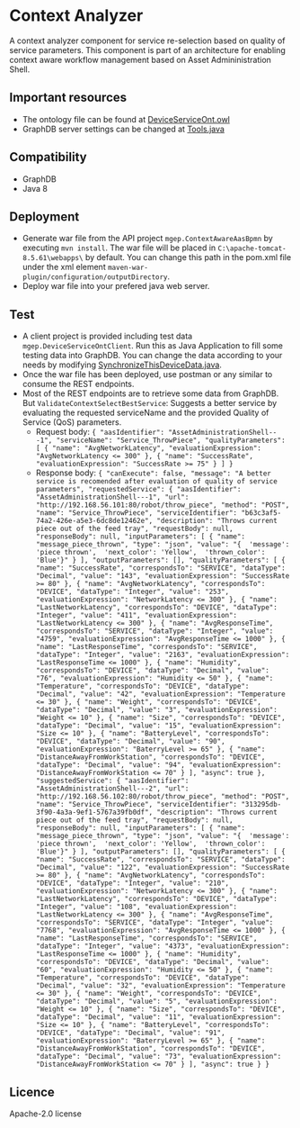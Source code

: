 # Context Analyzer
A context analyzer component for service re-selection based on quality of service parameters. This component is part of an architecture for enabling context aware workflow management based on Asset Admininistration Shell.

## Important resources
- The ontology file can be found at [DeviceServiceOnt.owl](/DeviceServiceOnt.owl)
- GraphDB server settings can be changed at [Tools.java](/mgep.ContextAwareAasBpmn/src/main/java/mgep/ContextAwareAasBpmn/Core/Tools.java)

## Compatibility
- GraphDB
- Java 8

## Deployment
- Generate war file from the API project ``mgep.ContextAwareAasBpmn`` by executing ``mvn install``. The war file will be placed in ``C:\apache-tomcat-8.5.61\webapps\`` by default. You can change this path in the pom.xml file under the xml element ``maven-war-plugin/configuration/outputDirectory``.
- Deploy war file into your prefered java web server.

## Test
- A client project is provided including test data ``mgep.DeviceServiceOntClient``. Run this as Java Application to fill some testing data into GraphDB. You can change the data according to your needs by modifying [SynchronizeThisDeviceData.java](/mgep.DeviceServiceOntClient/src/mgep/DeviceServiceOntClient/Main/SynchronizeThisDeviceData.java).
- Once the war file has been deployed, use postman or any similar to consume the REST endpoints.
- Most of the REST endpoints are to retrieve some data from GraphDB. But ``ValidateContextSelectBestService``: Suggests a better service by evaluating the requested serviceName and the provided Quality of Service (QoS) parameters.
    - Request body:
    `` {
        "aasIdentifier": "AssetAdministrationShell---1",
        "serviceName": "Service_ThrowPiece",
        "qualityParameters": [
            {
                "name": "AvgNetworkLatency",
                "evaluationExpression": "AvgNetworkLatency <= 300"
            },
            {
                "name": "SuccessRate",
                "evaluationExpression": "SuccessRate >= 75"
            }
        ]
    } ``
    - Response body:
    ``{
    "canExecute": false,
    "message": "A better service is recomended after evaluation of quality of service parameters",
    "requestedService": {
        "aasIdentifier": "AssetAdministrationShell---1",
        "url": "http://192.168.56.101:80/robot/throw_piece",
        "method": "POST",
        "name": "Service_ThrowPiece",
        "serviceIdentifier": "b63c3af5-74a2-426e-a5e3-6dc8de12462e",
        "description": "Throws current piece out of the feed tray",
        "requestBody": null,
        "responseBody": null,
        "inputParameters": [
            {
                "name": "message_piece_thrown",
                "type": "json",
                "value": "{  'message': 'piece thrown',  'next_color': 'Yellow',  'thrown_color': 'Blue'}"
            }
        ],
        "outputParameters": [],
        "qualityParameters": [
            {
                "name": "SuccessRate",
                "correspondsTo": "SERVICE",
                "dataType": "Decimal",
                "value": "143",
                "evaluationExpression": "SuccessRate >= 80"
            },
            {
                "name": "AvgNetworkLatency",
                "correspondsTo": "DEVICE",
                "dataType": "Integer",
                "value": "253",
                "evaluationExpression": "NetworkLatency <= 300"
            },
            {
                "name": "LastNetworkLatency",
                "correspondsTo": "DEVICE",
                "dataType": "Integer",
                "value": "411",
                "evaluationExpression": "LastNetworkLatency <= 300"
            },
            {
                "name": "AvgResponseTime",
                "correspondsTo": "SERVICE",
                "dataType": "Integer",
                "value": "4759",
                "evaluationExpression": "AvgResponseTime <= 1000"
            },
            {
                "name": "LastResponseTime",
                "correspondsTo": "SERVICE",
                "dataType": "Integer",
                "value": "2163",
                "evaluationExpression": "LastResponseTime <= 1000"
            },
            {
                "name": "Humidity",
                "correspondsTo": "DEVICE",
                "dataType": "Decimal",
                "value": "76",
                "evaluationExpression": "Humidity <= 50"
            },
            {
                "name": "Temperature",
                "correspondsTo": "DEVICE",
                "dataType": "Decimal",
                "value": "42",
                "evaluationExpression": "Temperature <= 30"
            },
            {
                "name": "Weight",
                "correspondsTo": "DEVICE",
                "dataType": "Decimal",
                "value": "3",
                "evaluationExpression": "Weight <= 10"
            },
            {
                "name": "Size",
                "correspondsTo": "DEVICE",
                "dataType": "Decimal",
                "value": "15",
                "evaluationExpression": "Size <= 10"
            },
            {
                "name": "BatteryLevel",
                "correspondsTo": "DEVICE",
                "dataType": "Decimal",
                "value": "90",
                "evaluationExpression": "BaterryLevel >= 65"
            },
            {
                "name": "DistanceAwayFromWorkStation",
                "correspondsTo": "DEVICE",
                "dataType": "Decimal",
                "value": "94",
                "evaluationExpression": "DistanceAwayFromWorkStation <= 70"
            }
        ],
        "async": true
    },
    "suggestedService": {
        "aasIdentifier": "AssetAdministrationShell---2",
        "url": "http://192.168.56.102:80/robot/throw_piece",
        "method": "POST",
        "name": "Service_ThrowPiece",
        "serviceIdentifier": "313295db-3f90-4a3a-9ef1-5767a39fb0df",
        "description": "Throws current piece out of the feed tray",
        "requestBody": null,
        "responseBody": null,
        "inputParameters": [
            {
                "name": "message_piece_thrown",
                "type": "json",
                "value": "{  'message': 'piece thrown',  'next_color': 'Yellow',  'thrown_color': 'Blue'}"
            }
        ],
        "outputParameters": [],
        "qualityParameters": [
            {
                "name": "SuccessRate",
                "correspondsTo": "SERVICE",
                "dataType": "Decimal",
                "value": "122",
                "evaluationExpression": "SuccessRate >= 80"
            },
            {
                "name": "AvgNetworkLatency",
                "correspondsTo": "DEVICE",
                "dataType": "Integer",
                "value": "210",
                "evaluationExpression": "NetworkLatency <= 300"
            },
            {
                "name": "LastNetworkLatency",
                "correspondsTo": "DEVICE",
                "dataType": "Integer",
                "value": "108",
                "evaluationExpression": "LastNetworkLatency <= 300"
            },
            {
                "name": "AvgResponseTime",
                "correspondsTo": "SERVICE",
                "dataType": "Integer",
                "value": "7768",
                "evaluationExpression": "AvgResponseTime <= 1000"
            },
            {
                "name": "LastResponseTime",
                "correspondsTo": "SERVICE",
                "dataType": "Integer",
                "value": "4373",
                "evaluationExpression": "LastResponseTime <= 1000"
            },
            {
                "name": "Humidity",
                "correspondsTo": "DEVICE",
                "dataType": "Decimal",
                "value": "60",
                "evaluationExpression": "Humidity <= 50"
            },
            {
                "name": "Temperature",
                "correspondsTo": "DEVICE",
                "dataType": "Decimal",
                "value": "32",
                "evaluationExpression": "Temperature <= 30"
            },
            {
                "name": "Weight",
                "correspondsTo": "DEVICE",
                "dataType": "Decimal",
                "value": "5",
                "evaluationExpression": "Weight <= 10"
            },
            {
                "name": "Size",
                "correspondsTo": "DEVICE",
                "dataType": "Decimal",
                "value": "11",
                "evaluationExpression": "Size <= 10"
            },
            {
                "name": "BatteryLevel",
                "correspondsTo": "DEVICE",
                "dataType": "Decimal",
                "value": "91",
                "evaluationExpression": "BaterryLevel >= 65"
            },
            {
                "name": "DistanceAwayFromWorkStation",
                "correspondsTo": "DEVICE",
                "dataType": "Decimal",
                "value": "73",
                "evaluationExpression": "DistanceAwayFromWorkStation <= 70"
            }
        ],
        "async": true
    }
}``

## Licence
Apache-2.0 license
